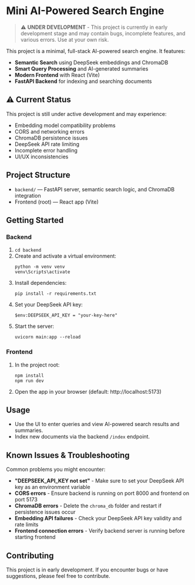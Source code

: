 # Mini AI-Powered Search Engine

> ⚠️ **UNDER DEVELOPMENT** - This project is currently in early development stage and may contain bugs, incomplete features, and various errors. Use at your own risk.

This project is a minimal, full-stack AI-powered search engine. It features:

- **Semantic Search** using DeepSeek embeddings and ChromaDB
- **Smart Query Processing** and AI-generated summaries
- **Modern Frontend** with React (Vite)
- **FastAPI Backend** for indexing and searching documents

## ⚠️ Current Status

This project is still under active development and may experience:

- Embedding model compatibility problems
- CORS and networking errors
- ChromaDB persistence issues
- DeepSeek API rate limiting
- Incomplete error handling
- UI/UX inconsistencies

## Project Structure

- `backend/` — FastAPI server, semantic search logic, and ChromaDB integration
- Frontend (root) — React app (Vite)

## Getting Started

### Backend

1. `cd backend`
2. Create and activate a virtual environment:
   ```
   python -m venv venv
   venv\Scripts\activate
   ```
3. Install dependencies:
   ```
   pip install -r requirements.txt
   ```
4. Set your DeepSeek API key:
   ```
   $env:DEEPSEEK_API_KEY = "your-key-here"
   ```
5. Start the server:
   ```
   uvicorn main:app --reload
   ```

### Frontend

1. In the project root:
   ```
   npm install
   npm run dev
   ```
2. Open the app in your browser (default: http://localhost:5173)

## Usage

- Use the UI to enter queries and view AI-powered search results and summaries.
- Index new documents via the backend `/index` endpoint.

## Known Issues & Troubleshooting

Common problems you might encounter:

- **"DEEPSEEK_API_KEY not set"** - Make sure to set your DeepSeek API key as an environment variable
- **CORS errors** - Ensure backend is running on port 8000 and frontend on port 5173
- **ChromaDB errors** - Delete the `chroma_db` folder and restart if persistence issues occur
- **Embedding API failures** - Check your DeepSeek API key validity and rate limits
- **Frontend connection errors** - Verify backend server is running before starting frontend

## Contributing

This project is in early development. If you encounter bugs or have suggestions, please feel free to contribute.

